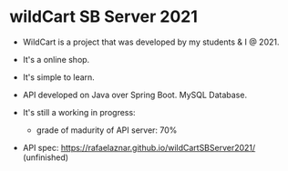 # wildCart SB Server 2021


* WildCart is a project that was developed by my students & I @ 2021.
* It's a online shop.
* It's simple to learn.
* API developed on Java over Spring Boot. MySQL Database.
* It's still a working in progress:
  * grade of madurity of API server: 70%


* API spec: https://rafaelaznar.github.io/wildCartSBServer2021/ (unfinished)
